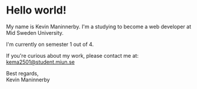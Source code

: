 # Hello world!

My name is Kevin Maninnerby. I'm a studying to become a web developer at Mid Sweden University.

I'm currently on semester 1 out of 4. 

If you're curious about my work, please contact me at:
kema2501@student.miun.se

Best regards,   
Kevin Maninnerby